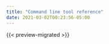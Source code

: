 ```yaml
---
title: "Command line tool reference"
date: 2021-03-02T00:23:56-05:00
---
```


{{< preview-migrated >}}

